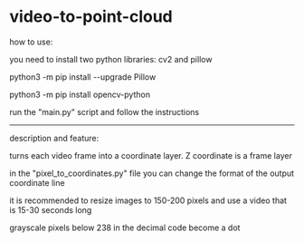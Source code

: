 # video-to-point-cloud
how to use: 

you need to install two python libraries: cv2 and pillow

python3 -m pip install --upgrade Pillow

python3 -m pip install opencv-python

run the "main.py" script and follow the instructions

_____________________________________________________________________________________________

description and feature:

turns each video frame into a coordinate layer. Z coordinate is a frame layer

in the "pixel_to_coordinates.py" file you can change the format of the output coordinate line

it is recommended to resize images to 150-200 pixels and use a video that is 15-30 seconds long

grayscale pixels below 238 in the decimal code become a dot
